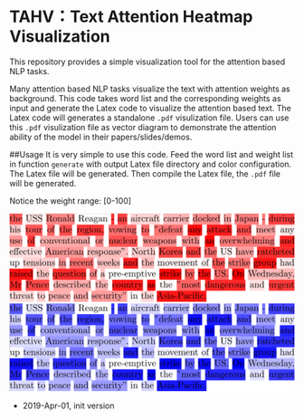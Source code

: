 # TAHV：Text Attention Heatmap Visualization

This repository provides a simple visualization tool for the attention based NLP tasks. 

Many attention based NLP tasks visualize the text with attention weights as background. This code takes word list and the corresponding weights as input and generate the Latex code to visualize the attention based text. The Latex code will generates a standalone `.pdf` visulization file. Users can use this `.pdf` visulization file as vector diagram to demonstrate the attention ability of the model in their papers/slides/demos.


##Usage
It is very simple to use this code. Feed the word list and weight list in function `generate` with output Latex file directory and color configuration. The Latex file will be generated. Then compile the Latex file, the `.pdf` file will be generated.

Notice the weight range: [0-100]


![alt text](red.png "Red demo")
![alt text](blue.png "Blue demo")


* 2019-Apr-01, init version

